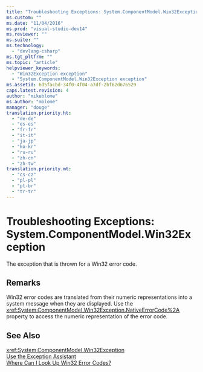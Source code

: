 ```yaml
---
title: "Troubleshooting Exceptions: System.ComponentModel.Win32Exception | Microsoft Docs"
ms.custom: ""
ms.date: "11/04/2016"
ms.prod: "visual-studio-dev14"
ms.reviewer: ""
ms.suite: ""
ms.technology: 
  - "devlang-csharp"
ms.tgt_pltfrm: ""
ms.topic: "article"
helpviewer_keywords: 
  - "Win32Exception exception"
  - "System.ComponentModel.Win32Exception exception"
ms.assetid: 6d5facbd-34f0-4f04-a7df-2bf62d676529
caps.latest.revision: 4
author: "mikeblome"
ms.author: "mblome"
manager: "douge"
translation.priority.ht: 
  - "de-de"
  - "es-es"
  - "fr-fr"
  - "it-it"
  - "ja-jp"
  - "ko-kr"
  - "ru-ru"
  - "zh-cn"
  - "zh-tw"
translation.priority.mt: 
  - "cs-cz"
  - "pl-pl"
  - "pt-br"
  - "tr-tr"
---
```

# Troubleshooting Exceptions: System.ComponentModel.Win32Exception
The exception that is thrown for a Win32 error code.  
  
## Remarks  
 Win32 error codes are translated from their numeric representations into a system message when they are displayed. Use the <xref:System.ComponentModel.Win32Exception.NativeErrorCode%2A> property to access the numeric representation of the error code.  
  
## See Also  
 <xref:System.ComponentModel.Win32Exception>   
 [Use the Exception Assistant](../Topic/How%20to:%20Use%20the%20Exception%20Assistant.md)   
 [Where Can I Look Up Win32 Error Codes?](../debugger/where-can-i-look-up-win32-error-codes-q.md)
